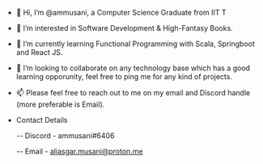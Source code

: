 - 👋 Hi, I’m @ammusani, a Computer Science Graduate from IIT T
- 👀 I’m interested in Software Development & High-Fantasy Books.
- 🌱 I’m currently learning Functional Programming with Scala, Springboot and React JS.
- 💞️ I’m looking to collaborate on any technology base which has a good learning opporunity, feel free to ping me for any kind of projects.
- 📫 Please feel free to reach out to me on my email and Discord handle (more preferable is Email).
   
- Contact Details
   
   -- Discord - ammusani#6406
   
   -- Email - aliasgar.musani@proton.me

